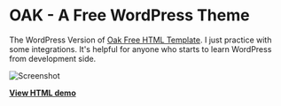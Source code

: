 # OAK - A Free WordPress Theme

The WordPress Version of [Oak Free HTML Template](https://freebiesbug.com/code-stuff/oak-html-portfolio-template/). I just practice with some integrations. It's helpful for anyone who starts to learn WordPress from development side.

![Screenshot](https://github.com/khoipro/oak-wordpress-theme/blob/master/screenshot.png?raw=true)

**[View HTML demo](http://oak.elitefingers.com/html/)**

